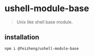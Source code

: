# ushell-module-base
> Unix like shell base module.

## installation
```shell
npm i @feizheng/ushell-module-base
```